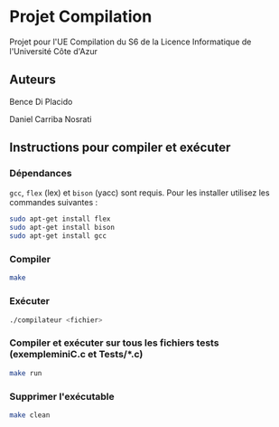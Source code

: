 # Projet Compilation

Projet pour l'UE Compilation du S6 de la Licence Informatique de l'Université Côte d'Azur

## Auteurs

Bence Di Placido

Daniel Carriba Nosrati

## Instructions pour compiler et exécuter

### Dépendances

`gcc`, `flex` (lex) et `bison` (yacc) sont requis. Pour les installer utilisez les commandes suivantes :

```bash
sudo apt-get install flex                       
sudo apt-get install bison
sudo apt-get install gcc
```

### Compiler

```bash
make
```

### Exécuter

```bash
./compilateur <fichier>
```

### Compiler et exécuter sur tous les fichiers tests (exempleminiC.c et Tests/*.c)

```bash
make run
```

### Supprimer l'exécutable

```bash
make clean
```

